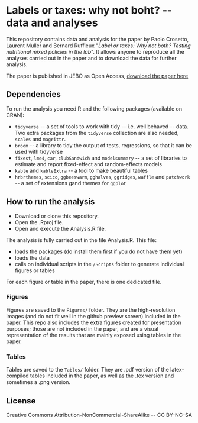 # Labels or taxes: why not boht? -- data and analyses

This repository contains data and analysis for the paper by Paolo Crosetto, Laurent Muller 
and Bernard Ruffieux "*Label or taxes: Why not both? Testing nutritional mixed policies in the lab*". 
It allows anyone to reproduce all the analyses carried out in the paper and to download the data for further analysis.

The paper is published in JEBO as Open Access,  [download the paper here](https://www.sciencedirect.com/science/article/pii/S0167268124004396)

## Dependencies

To run the analysis you need R and the following packages (available on CRAN):

-   `tidyverse` -- a set of tools to work with tidy -- i.e. well behaved -- data. Two extra packages from the `tidyverse` collection are also needed, `scales` and `magrittr`.
-   `broom` -- a library to tidy the output of tests, regressions, so that it can be used with tidyverse
-   `fixest`, `lme4`, `car`, `clubSandwich` and `modelsummary` -- a set of libraries to estimate and report fixed-effect and random-effects models
-   `kable` and `kableExtra` -- a tool to make beautiful tables
-   `hrbrthemes`, `scico`, `ggbeeswarm`, `gghalves`, `ggridges`, `waffle` and `patchwork` -- a set of extensions gand themes for `ggplot`

## How to run the analysis

-   Download or clone this repository.
-   Open the .Rproj file.
-   Open and execute the Analysis.R file.

The analysis is fully carried out in the file Analysis.R. This file:

-   loads the packages (do install them first if you do not have them yet)
-   loads the data
-   calls on individual scripts in the `/Scripts` folder to generate individual figures or tables

For each figure or table in the paper, there is one dedicated file.

### Figures

Figures are saved to the `Figures/` folder. 
They are the high-resolution images (and do not fit well in the github preview screen) included in the paper. 
This repo also includes the extra figures created for presentation purposes; those are not included in the paper, and are a visual representation of the results that are mainly exposed using tables in the paper.

### Tables

Tables are saved to the `Tables/` folder. 
They are .pdf version of the latex-compiled tables included in the paper, as well as the .tex version and sometimes a .png version.

## License

Creative Commons Attribution-NonCommercial-ShareAlike -- CC BY-NC-SA